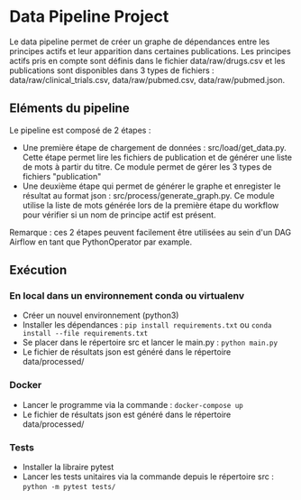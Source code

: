 # Data Pipeline Project
Le data pipeline permet de créer un graphe de dépendances entre les principes actifs et leur apparition dans certaines publications. Les principes actifs pris en compte sont définis dans le fichier data/raw/drugs.csv et les publications sont disponibles dans 3 types de fichiers : data/raw/clinical_trials.csv, data/raw/pubmed.csv, data/raw/pubmed.json.  

## Eléments du pipeline
Le pipeline est composé de 2 étapes :
* Une première étape de chargement de données : src/load/get_data.py. Cette étape permet lire les fichiers de publication et de générer une liste de mots à partir du titre. Ce module permet de gérer les 3 types de fichiers "publication"
* Une deuxième étape qui permet de générer le graphe et enregister le résultat au format json : src/process/generate_graph.py. Ce module utilise la liste de mots générée lors de la première étape du workflow pour vérifier si un nom de principe actif est présent.

Remarque : ces 2 étapes peuvent facilement être utilisées au sein d'un DAG Airflow en tant que PythonOperator par example.

## Exécution
### En local dans un environnement conda ou virtualenv
* Créer un nouvel environnement (python3)
* Installer les dépendances : `pip install requirements.txt` ou `conda install --file requirements.txt`
* Se placer dans le répertoire src et lancer le main.py : `python main.py`
* Le fichier de résultats json est généré dans le répertoire data/processed/

### Docker
* Lancer le programme via la commande : `docker-compose up`
* Le fichier de résultats json est généré dans le répertoire data/processed/

### Tests
* Installer la libraire pytest
* Lancer les tests unitaires via la commande depuis le répertoire src : `python -m pytest tests/`
